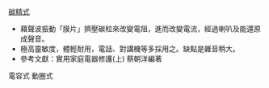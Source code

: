 [碳精式](microphone.jpg)
* 藉聲波振動「膜片」擠壓碳粒來改變電阻，進而改變電流，經過喇叭及能還原成聲音。
* 極高靈敏度，體輕耐用，電話、對講機等多採用之。缺點是雜音稍大。
* 參考文獻：實用家庭電器修護(上) 蔡朝洋編著

電容式
動圈式
